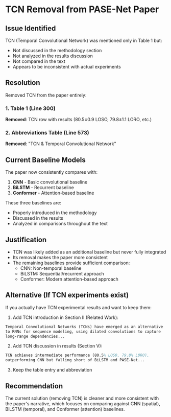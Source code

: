 # TCN Removal from PASE-Net Paper

## Issue Identified
TCN (Temporal Convolutional Network) was mentioned only in Table 1 but:
- Not discussed in the methodology section
- Not analyzed in the results discussion
- Not compared in the text
- Appears to be inconsistent with actual experiments

## Resolution
Removed TCN from the paper entirely:

### 1. Table 1 (Line 300)
**Removed**: TCN row with results (80.5±0.9 LOSO, 79.8±1.1 LORO, etc.)

### 2. Abbreviations Table (Line 573)
**Removed**: "TCN & Temporal Convolutional Network"

## Current Baseline Models
The paper now consistently compares with:
1. **CNN** - Basic convolutional baseline
2. **BiLSTM** - Recurrent baseline
3. **Conformer** - Attention-based baseline

These three baselines are:
- Properly introduced in the methodology
- Discussed in the results
- Analyzed in comparisons throughout the text

## Justification
- TCN was likely added as an additional baseline but never fully integrated
- Its removal makes the paper more consistent
- The remaining baselines provide sufficient comparison:
  - CNN: Non-temporal baseline
  - BiLSTM: Sequential/recurrent approach
  - Conformer: Modern attention-based approach

## Alternative (If TCN experiments exist)
If you actually have TCN experimental results and want to keep them:

1. Add TCN introduction in Section II (Related Work):
```latex
Temporal Convolutional Networks (TCNs) have emerged as an alternative 
to RNNs for sequence modeling, using dilated convolutions to capture 
long-range dependencies...
```

2. Add TCN discussion in results (Section V):
```latex
TCN achieves intermediate performance (80.5% LOSO, 79.8% LORO), 
outperforming CNN but falling short of BiLSTM and PASE-Net...
```

3. Keep the table entry and abbreviation

## Recommendation
The current solution (removing TCN) is cleaner and more consistent with the paper's narrative, which focuses on comparing against CNN (spatial), BiLSTM (temporal), and Conformer (attention) baselines.